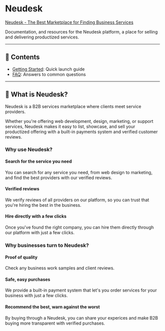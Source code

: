 # Neudesk

[Neudesk - The Best Marketplace for Finding Business Services](https://neudesk.com)

Documentation, and resources for the Neudesk platform, a place for selling and delivering productized services.

---

## 📂 Contents

- [Getting Started](getting-started.md): Quick launch guide  
- [FAQ](faq.md): Answers to common questions

---

## 🚀 What is Neudesk?

Neudesk is a B2B services marketplace where clients meet service providers.  

Whether you're offering web development, design, marketing, or support services, Neudesk makes it easy to list, showcase, and sell your productized offering with a built-in payments system and verified customer reviews.

### Why use Neudesk?

#### Search for the service you need
You can search for any service you need, from web design to marketing, and find the best providers with our verified reviews.

#### Verified reviews
We verify reviews of all providers on our platform, so you can trust that you're hiring the best in the business.

#### Hire directly with a few clicks
Once you've found the right company, you can hire them directly through our platform with just a few clicks.

### Why businesses turn to Neudesk?

#### Proof of quality
Check any business work samples and client reviews.

####  Safe, easy purchases
We provide a built-in payment system that let's you order services for your business with just a few clicks.

####  Recommend the best, warn against the worst
By buying through a Neudesk, you can share your experices and make B2B buying more transparent with verified purchases.

